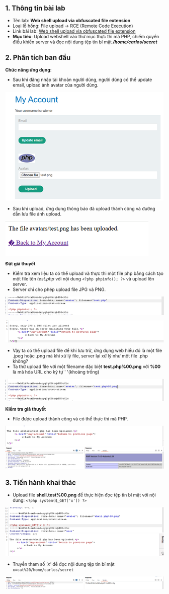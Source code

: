 ## 1. Thông tin bài lab
- Tên lab: **Web shell upload via obfuscated file extension**
- Loại lỗ hổng: File upload -> RCE (Remote Code Execution)
- Link bài lab: [Web shell upload via obfuscated file extension](https://portswigger.net/web-security/file-upload/lab-file-upload-web-shell-upload-via-obfuscated-file-extension)
- **Mục tiêu**: Upload webshell vào thư mục thực thi mã PHP, chiếm quyền điều khiển server và đọc nội dung tệp tin bí mật _**/home/carlos/secret**_
## 2. Phân tích ban đầu
**Chức năng ứng dụng:** 
- Sau khi đăng nhập tài khoản người dùng, người dùng có thể update email, upload ảnh avatar của người dùng.

![img1](./img/lab1/img1.png)

- Sau khi upload, ứng dụng thông báo đã upload thành công và đường dẫn lưu file ảnh upload.

![img2](./img/lab1/img2.png)

**Đặt giả thuyết**
-	Kiểm tra xem liệu ta có thể upload và thực thi một file php bằng cách tạo một file tên _test.php_ với nội dung `<?php phpinfo(); ?>` và upload lên server.
-	Server chỉ cho phép upload file JPG và PNG.

![img3](./img/lab5/img1.png)

![img4](./img/lab5/img2.png)

- Vậy ta có thể upload file để khi lưu trữ, ứng dụng web hiểu đó là một file .jpeg hoặc .png mà khi xử lý file, server lại xử lý như một file .php không?
- Ta thử upload file với một filename đặc biệt **test.php%00.png** với **%00** là mã hóa URL cho ký tự ' '(khoảng trống)

![img5](./img/lab5/img3.png)

 **Kiểm tra giả thuyết**
 - File được upload thành công và có thể thực thi mã PHP.

![img6](./img/lab5/img4.png)
![img7](./img/lab5/img5.png)

## 3. Tiến hành khai thác
- Upload file **shell.test%00.png** để thực hiện đọc tệp tin bí mật với nội dung: `<?php system($_GET['x']) ?>`

![img8](./img/lab5/img6.png)
![img9](./img/lab5/img7.png)

- Truyền tham số *'x'* để đọc nội dung tệp tin bí mật `x=cat%20/home/carlos/secret`

![img10](./img/lab5/img8.png)
